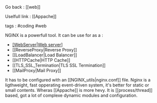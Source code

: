 Go back : [[web]]

Uselfull link : [[Appache]]

tags : #coding #web 

NGINX is a powerfull tool. It can be use for as a :

-  [[WebServer|Web server]](Static)
- [[ReverseProxy|Reverse Proxy]]
- [[LoadBalancer|Load Balancer]]
- [[HTTPCache|HTTP Cache]]
- [[TLS_SSL_Termination|TLS SSL Termination]]
- [[MailProxy|Mail Proxy]]

It has to be configured with an [[NGINX_utils|nginx.conf]] file.
Nginx is a ligthweight, fast opperating event-driven system, it's better for static or small contents.
Wheras [[Appache]] is more hevy. It is [[process/thread]] based, got a lot of complexe dynamic modules and configuration.
